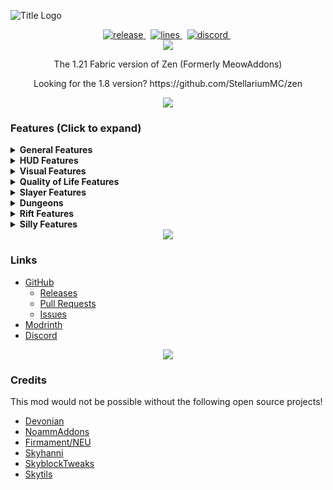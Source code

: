 ![Title Logo](https://i.imgur.com/89LZy2p.png)
<div align="center">
    <a href="https://github.com/StellariumMC/zen-1.21/releases/latest" target="_blank">
        <img src="https://img.shields.io/github/v/release/StellariumMC/zen-1.21?include_prereleases&label=Latest&logo=Github&logoColor=FFFFFF&labelColor=262626&color=0074D4&style=for-the-badge" alt="release">
    </a>&nbsp;
    <a href="https://github.com/StellariumMC/zen-1.21/graphs/code-frequency" target="_blank">
        <img src="https://img.shields.io/github/license/StellariumMC/zen-1.21?label=License&logo=Github&logoColor=FFFFFF&labelColor=262626&color=0074D4&style=for-the-badge" alt="lines">
    </a>&nbsp;
    <a href="https://discord.gg/KPmHQUC97G" target="_blank">
        <img src="https://img.shields.io/discord/1353646371407659018?label=Discord&logo=Discord&logoColor=FFFFFF&labelColor=262626&color=0074D4&style=for-the-badge" alt="discord">
    </a>&nbsp;
</div>
<div align="center"><img src='https://i.imgur.com/0KOjr5l.png'/></div>


<p align="center">The 1.21 Fabric version of Zen (Formerly MeowAddons)</p>
<p align="center">Looking for the 1.8 version? https://github.com/StellariumMC/zen</p>

<div align="center"><img src='https://i.imgur.com/0KOjr5l.png'/></div>

### Features (Click to expand)

<details>
  <summary><strong>General Features</strong></summary>
  
- Chat cleaner
- Calculator
- Damage Tracker
- Entity Highlight
- Guild message formatter
- Friend Join Messages
- Party message formatter
- Contributor Color
- Key Shortcuts
- Ragnarock alert
- World age message
- Price Data
- Reaper Timer
- Show Missing Enchants
- Trash Highlighter
- Protect Item
- Same server alert
- Remove chat history limit
</details>

<details>
  <summary><strong>HUD Features</strong></summary>
  
- Armor HUD
- Arrow poison tracker
- Vanilla HP HUD
- Party Display
- Inventory Search
- Stats Display
- Fatal Tempo Overlay
- Item Pickup Log
</details>

<details>
  <summary><strong>Visual Features</strong></summary>
  
- Block overlay
- Custom entity damage tint
- Custom model size
- Custom model spin
- Custom model tilt
- Effective Area Overlay
- Fire freeze Overlay
- Item Animations
- Bestiary Mob Highlight
- Zealot Spawn Locations
</details>

<details>
  <summary><strong>Quality of Life Features</strong></summary>
  
- Hide fire overlay
- Hide falling blocks
- Hide status effects
- Hide thunder
- Hide enderman tp
- Hide non-starred mob nametags
- Hide death animation
- Hide damage in dungeons
- No hurt cam bob
- Remove selfie camera
</details>

<details>
  <summary><strong>Slayer Features</strong></summary>
  
- Slayer timer
- Slayer highlight
- Slayer stats
- Slayer HUD
- Slayer Display
- Enderman laser timer
- Hide Enderman Laser
- Miniboss spawn alert
- Vengeance proc timer
- Vengeance damage tracker
- Carry counter [a LOT of stuff]
</details>

<details>
  <summary><strong>Dungeons</strong></summary>
  
- Architect draft stuff
- Blood timer
- Crypt reminder
- Custom party finder messages
- Fire freeze timer
- Livid highlight, Line to correct Livid, Hide incorrect Livid
- Livid ice spray timer
- Key alert
- Key highlight
- Starred mobs highlight
- Scarf spawn timer and scarf minion spawn timers
- Server lag timer
- Terminal tracker
- Mask Timers
- Leap Announce
- Dungeon Breaker
</details>

<details>
  <summary><strong>Rift Features</strong></summary>
  
- Coherent Rod Overlay
- Larva Silk Lines
- Berberis Helper
</details>

<details>
  <summary><strong>Silly Features</strong></summary>
  
- Automeow (Auto Meow)
- Meow counter (Meow Count)
- Meow chat sounds (Meow Sounds)
- Meow death sounds (Meow Death Sounds)
- Cat speak (Meow Message)
- Rat
- Random Meow
</details>

<div align="center"><img src='https://i.imgur.com/0KOjr5l.png'/></div>

### Links

- [GitHub](https://github.com/StellariumMC/zen-1.21)
  - [Releases](https://github.com/StellariumMC/zen-1.21/releases)
  - [Pull Requests](https://github.com/StellariumMC/zen-1.21/pulls)
  - [Issues](https://github.com/StellariumMC/zen-1.21/issues)
- [Modrinth](https://modrinth.com/mod/zenmod)
- [Discord](https://discordapp.com/invite/KPmHQUC97G)

<div align="center"><img src='https://i.imgur.com/0KOjr5l.png'/></div>

### Credits
This mod would not be possible without the following open source projects!

- [Devonian](https://github.com/Synnerz/Devonian)
- [NoammAddons](https://github.com/Noamm9/NoammAddons)
- [Firmament/NEU](https://github.com/nea89o/Firmament)
- [Skyhanni](https://github.com/hannibal002/SkyHanni)
- [SkyblockTweaks](https://github.com/MrFast-js/Skyblock-Tweaks/)
- [Skytils](https://github.com/Skytils/SkytilsMod)
